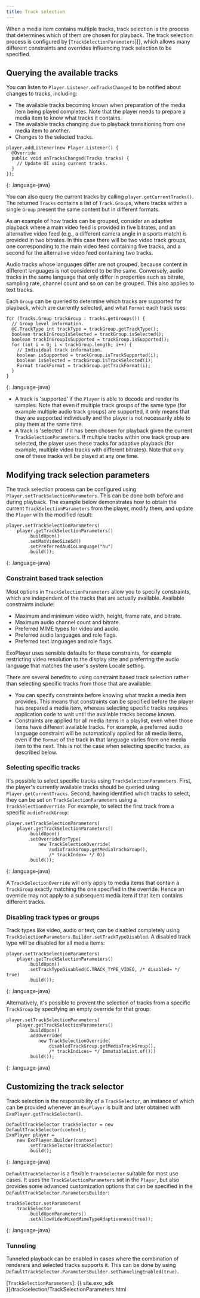 ```yaml
---
title: Track selection
---
```


When a media item contains multiple tracks, track selection is the process that
determines which of them are chosen for playback. The track selection process is
configured by [`TrackSelectionParameters`][], which allows many different
constraints and overrides influencing track selection to be specified.

## Querying the available tracks

You can listen to `Player.Listener.onTracksChanged` to be notified about changes
to tracks, including:

* The available tracks becoming known when preparation of the media item being
  played completes. Note that the player needs to prepare a media item to know
  what tracks it contains.
* The available tracks changing due to playback transitioning from one media
  item to another.
* Changes to the selected tracks.

~~~
player.addListener(new Player.Listener() {
  @Override
  public void onTracksChanged(Tracks tracks) {
    // Update UI using current tracks.
  }
});
~~~
{: .language-java}

You can also query the current tracks by calling `player.getCurrentTracks()`.
The returned `Tracks` contains a list of `Track.Group`s, where tracks within a
single `Group` present the same content but in different formats.

As an example of how tracks can be grouped, consider an adaptive playback where
a main video feed is provided in five bitrates, and an alternative video feed
(e.g., a different camera angle in a sports match) is provided in two bitrates.
In this case there will be two video track groups, one corresponding to the main
video feed containing five tracks, and a second for the alternative video feed
containing two tracks.

Audio tracks whose languages differ are not grouped, because content in
different languages is not considered to be the same. Conversely, audio tracks
in the same language that only differ in properties such as bitrate, sampling
rate, channel count and so on can be grouped. This also applies to text tracks.

Each `Group` can be queried to determine which tracks are supported for
playback, which are currently selected, and what `Format` each track uses:

~~~
for (Tracks.Group trackGroup : tracks.getGroups()) {
  // Group level information.
  @C.TrackType int trackType = trackGroup.getTrackType();
  boolean trackInGroupIsSelected = trackGroup.isSelected();
  boolean trackInGroupIsSupported = trackGroup.isSupported();
  for (int i = 0; i < trackGroup.length; i++) {
    // Individual track information.
    boolean isSupported = trackGroup.isTrackSupported(i);
    boolean isSelected = trackGroup.isTrackSelected(i);
    Format trackFormat = trackGroup.getTrackFormat(i);
  }
}
~~~
{: .language-java}

* A track is 'supported' if the `Player` is able to decode and render its
  samples. Note that even if multiple track groups of the same type (for example
  multiple audio track groups) are supported, it only means that they are
  supported individually and the player is not necessarily able to play them at
  the same time.
* A track is 'selected' if it has been chosen for playback given the current
  `TrackSelectionParameters`. If multiple tracks within one track group are
  selected, the player uses these tracks for adaptive playback (for example,
  multiple video tracks with different bitrates). Note that only one of these
  tracks will be played at any one time.

## Modifying track selection parameters

The track selection process can be configured using
`Player.setTrackSelectionParameters`. This can be done both before and during
playback. The example below demonstrates how to obtain the current
`TrackSelectionParameters` from the player, modify them, and update the `Player`
with the modified result:

~~~
player.setTrackSelectionParameters(
    player.getTrackSelectionParameters()
        .buildUpon()
        .setMaxVideoSizeSd()
        .setPreferredAudioLanguage("hu")
        .build());
~~~
{: .language-java}

### Constraint based track selection

Most options in `TrackSelectionParameters` allow you to specify constraints,
which are independent of the tracks that are actually available. Available
constraints include:

 * Maximum and minimum video width, height, frame rate, and bitrate.
 * Maximum audio channel count and bitrate.
 * Preferred MIME types for video and audio.
 * Preferred audio languages and role flags.
 * Preferred text languages and role flags.

ExoPlayer uses sensible defaults for these constraints, for example restricting
video resolution to the display size and preferring the audio language that
matches the user's system Locale setting.

There are several benefits to using constraint based track selection rather than
selecting specific tracks from those that are available:

* You can specify constraints before knowing what tracks a media item provides.
  This means that constraints can be specified before the player has prepared a
  media item, whereas selecting specific tracks requires application code to
  wait until the available tracks become known.
* Constraints are applied for all media items in a playlist, even when those
  items have different available tracks. For example, a preferred audio language
  constraint will be automatically applied for all media items, even if the
  `Format` of the track in that language varies from one media item to the next.
  This is not the case when selecting specific tracks, as described below.

### Selecting specific tracks

It's possible to select specific tracks using `TrackSelectionParameters`. First,
the player's currently available tracks should be queried using
`Player.getCurrentTracks`. Second, having identified which tracks to select,
they can be set on `TrackSelectionParameters` using a `TrackSelectionOverride`.
For example, to select the first track from a specific `audioTrackGroup`:

~~~
player.setTrackSelectionParameters(
    player.getTrackSelectionParameters()
        .buildUpon()
        .setOverrideForType(
            new TrackSelectionOverride(
                audioTrackGroup.getMediaTrackGroup(),
                /* trackIndex= */ 0))
        .build());
~~~
{: .language-java}

A `TrackSelectionOverride` will only apply to media items that contain a
`TrackGroup` exactly matching the one specified in the override. Hence an
override may not apply to a subsequent media item if that item contains
different tracks.

### Disabling track types or groups

Track types like video, audio or text, can be disabled completely using
`TrackSelectionParameters.Builder.setTrackTypeDisabled`. A disabled track type
will be disabled for all media items:

~~~
player.setTrackSelectionParameters(
    player.getTrackSelectionParameters()
        .buildUpon()
        .setTrackTypeDisabled(C.TRACK_TYPE_VIDEO, /* disabled= */ true)
        .build());
~~~
{: .language-java}

Alternatively, it's possible to prevent the selection of tracks from a specific
`TrackGroup` by specifying an empty override for that group:

~~~
player.setTrackSelectionParameters(
    player.getTrackSelectionParameters()
        .buildUpon()
        .addOverride(
            new TrackSelectionOverride(
                disabledTrackGroup.getMediaTrackGroup(),
                /* trackIndices= */ ImmutableList.of()))
        .build());
~~~
{: .language-java}

## Customizing the track selector

Track selection is the responsibility of a `TrackSelector`, an instance
of which can be provided whenever an `ExoPlayer` is built and later obtained
with `ExoPlayer.getTrackSelector()`.

~~~
DefaultTrackSelector trackSelector = new DefaultTrackSelector(context);
ExoPlayer player =
    new ExoPlayer.Builder(context)
        .setTrackSelector(trackSelector)
        .build();
~~~
{: .language-java}

`DefaultTrackSelector` is a flexible `TrackSelector` suitable for most use
cases. It uses the `TrackSelectionParameters` set in the `Player`, but also
provides some advanced customization options that can be specified in the
`DefaultTrackSelector.ParametersBuilder`:

~~~
trackSelector.setParameters(
    trackSelector
        .buildUponParameters()
        .setAllowVideoMixedMimeTypeAdaptiveness(true));
~~~
{: .language-java}

### Tunneling

Tunneled playback can be enabled in cases where the combination of renderers and
selected tracks supports it. This can be done by using
`DefaultTrackSelector.ParametersBuilder.setTunnelingEnabled(true)`.

[`TrackSelectionParameters`]: {{ site.exo_sdk }}/trackselection/TrackSelectionParameters.html
